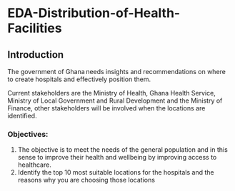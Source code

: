 # EDA-Distribution-of-Health-Facilities

## Introduction 

The government of Ghana needs insights and recommendations on where to create hospitals and effectively position them.

Current stakeholders are the Ministry of Health, Ghana Health Service, Ministry of Local Government and Rural Development and the Ministry of Finance, other stakeholders will be involved when the locations are identified.


### Objectives:

1. The objective is to meet the needs of the general population and in this sense to improve their health and wellbeing by improving access to healthcare.
2. Identify the top 10 most suitable locations for the hospitals and the reasons why you are choosing those locations
